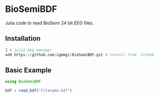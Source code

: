 # BioSemiBDF
Julia code to read BioSemi 24 bit EEG files.

## Installation
``` julia
] # julia pkg manager
add https://github.com/igmmgi/BioSemiBDF.git # install from  GitHub
```

## Basic Example
``` julia
using BioSemiBDF

bdf = read_bdf("filename.bdf")

```

